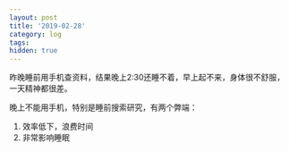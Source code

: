 ```yaml
---
layout: post
title: '2019-02-28'
category: log
tags:
hidden: true
---
```


昨晚睡前用手机查资料，结果晚上2:30还睡不着，早上起不来，身体很不舒服，一天精神都很差。

晚上不能用手机，特别是睡前搜索研究，有两个弊端：

1. 效率低下，浪费时间
2. 非常影响睡眠
